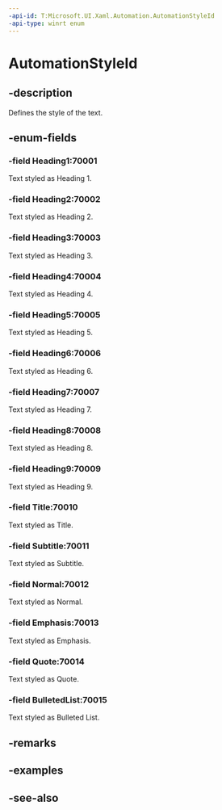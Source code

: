 ```yaml
---
-api-id: T:Microsoft.UI.Xaml.Automation.AutomationStyleId
-api-type: winrt enum
---
```


<!-- Enumeration syntax
public enum Windows.UI.Xaml.Automation.AutomationStyleId : int
-->

# AutomationStyleId

## -description
Defines the style of the text.

## -enum-fields
### -field Heading1:70001
Text styled as Heading 1.

### -field Heading2:70002
Text styled as Heading 2.

### -field Heading3:70003
Text styled as Heading 3.

### -field Heading4:70004
Text styled as Heading 4.

### -field Heading5:70005
Text styled as Heading 5.

### -field Heading6:70006
Text styled as Heading 6.

### -field Heading7:70007
Text styled as Heading 7.

### -field Heading8:70008
Text styled as Heading 8.

### -field Heading9:70009
Text styled as Heading 9.

### -field Title:70010
Text styled as Title.

### -field Subtitle:70011
Text styled as Subtitle.

### -field Normal:70012
Text styled as Normal.

### -field Emphasis:70013
Text styled as Emphasis.

### -field Quote:70014
Text styled as Quote.

### -field BulletedList:70015
Text styled as Bulleted List.


## -remarks

## -examples

## -see-also
